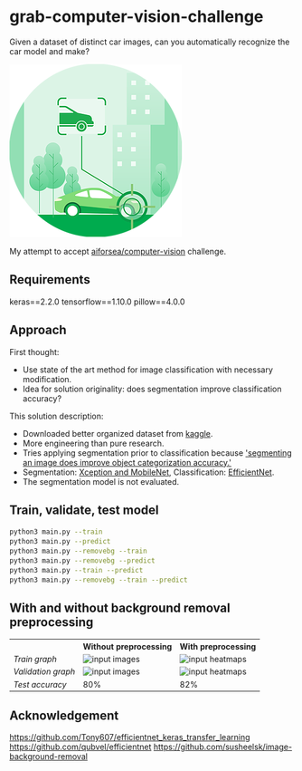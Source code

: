 # grab-computer-vision-challenge
Given a dataset of distinct car images, can you automatically recognize the car model and make?

<img src="https://raw.githubusercontent.com/tbmreza/grab-computer-vision-challenge/master/readme/Grab_EDM_Computer_Vision.webp?raw=true" alt="Computer vision challenge logo">

My attempt to accept [aiforsea/](https://www.aiforsea.com/challenges)[computer-vision](https://www.aiforsea.com/computer-vision) challenge.

## Requirements

keras==2.2.0
tensorflow==1.10.0
pillow==4.0.0

## Approach

First thought:

- Use state of the art method for image classification with necessary modification.
- Idea for solution originality: does segmentation improve classification accuracy?

This solution description:

- Downloaded better organized dataset from [kaggle](https://www.kaggle.com/jutrera/stanford-car-dataset-by-classes-folder).
- More engineering than pure research.
- Tries applying segmentation prior to classification because ['segmenting an image does improve object categorization
accuracy.'](http://citeseerx.ist.psu.edu/viewdoc/summary?doi=10.1.1.310.6542)
- Segmentation: [Xception and MobileNet](https://github.com/susheelsk/image-background-removal), Classification: [EfficientNet](https://github.com/qubvel/efficientnet).
- The segmentation model is not evaluated.


## Train, validate, test model

```sh
python3 main.py --train
python3 main.py --predict
python3 main.py --removebg --train
python3 main.py --removebg --predict
python3 main.py --train --predict
python3 main.py --removebg --train --predict
```

## With and without background removal preprocessing

<table>

<tr>
<th>&nbsp;</th>
<th>Without preprocessing</th>
<th>With preprocessing</th>
</tr>

<!-- Line 1: Train graph -->
<tr>
<td><em>Train graph</em></td>
<td><img src="https://raw.githubusercontent.com/aleju/imgaug-doc/master/readme_images/small_overview/noop_image.jpg?raw=true" alt="input images"></td>
<td><img src="https://raw.githubusercontent.com/aleju/imgaug-doc/master/readme_images/small_overview/noop_heatmap.jpg?raw=true" alt="input heatmaps"></td>
</tr>

<!-- Line 2: Validation graph -->
<tr>
<td><em>Validation graph</em></td>
<td><img src="https://raw.githubusercontent.com/aleju/imgaug-doc/master/readme_images/small_overview/noop_image.jpg?raw=true" alt="input images"></td>
<td><img src="https://raw.githubusercontent.com/aleju/imgaug-doc/master/readme_images/small_overview/noop_heatmap.jpg?raw=true" alt="input heatmaps"></td>
</tr>

<!-- Line 3: Test accuracy -->
<tr>
<td><em>Test accuracy</em></td>
<td>80%</td>
<td>82%</td>
</tr>

</table>


## Acknowledgement

https://github.com/Tony607/efficientnet_keras_transfer_learning
https://github.com/qubvel/efficientnet
https://github.com/susheelsk/image-background-removal